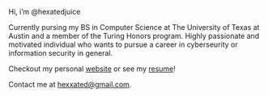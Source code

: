 Hi, i’m @hexatedjuice

Currently pursing my BS in Computer Science at The University of Texas at Austin and a member of the Turing Honors program. Highly passionate and motivated individual who wants to pursue a career in cyberseurity or information security in general. 

Checkout my personal [website](https://cs.utexas.edu/~juice/) or see my [resume](sweResume_censored.pdf)!

Contact me at hexxated@gmail.com.

